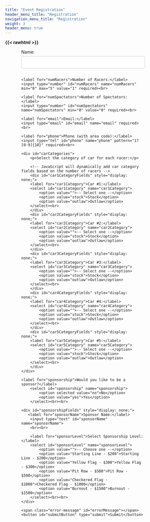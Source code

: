 ```yaml
---
title: "Event Registration"
header_menu_title: "Registration"
navigation_menu_title: "Registration"
weight: 3
header_menu: true
---
```


{{< rawhtml >}}
<style>
    /* Responsive styles for the form */
    form {
        max-width: 400px;
        margin: 0 auto;
    }

    label {
        display: block;
        margin-bottom: 5px;
    }

    input[type="text"],
    input[type="number"],
    input[type="email"],
    input[type="tel"],
    select {
        width: 100%;
        padding: 10px;
        margin-bottom: 15px;
        border: 1px solid #ccc;
        border-radius: 5px;
        font-size: 16px;
    }

    input[type="number"] {
        max-width:100px;
    }
    
    input[type="tel"] {
        max-width:200px;
    }
    
    p {
        font-weight: bold;
        margin-top: 5px;
    }

    button {
        background-color: #007bff;
        color: #fff;
        border: none;
        padding: 10px 20px;
        border-radius: 5px;
        font-size: 18px;
        cursor: pointer;
    } 

    /* Style for error message */
        .error-message {
            color: red;
            font-size: 14px;
            margin-top: 5px;
        }
</style>
<form data-netlify="true" netlify-honeypot method="POST" action="/registration-thankyou" name="registration" id="registration_form">
    <label for="name">Name:</label>
    <input type="text" id="name" name="name" required><br>

    <label for="numRacers">Number of Racers:</label>
    <input type="number" id="numRacers" name="numRacers" min="0" max="5" value="1" required><br>

    <label for="numSpectators">Number of Spectators:</label>
    <input type="number" id="numSpectators" name="numSpectators" min="0" value="0" required><br>

    <label for="email">Email:</label>
    <input type="email" id="email" name="email" required><br>

    <label for="phone">Phone (with area code):</label>
    <input type="tel" id="phone" name="phone" pattern="1?[0-9]{10}" required><br>
   
    <div id="carCategories">
        <p>Select the category of car for each racer:</p>
        
        <!-- JavaScript will dynamically add car category fields based on the number of racers -->
        <div id="car1CategoryFields" style="display: none;">
        <label for="car1Category">Car #1:</label>
        <select id="car1Category" name="car1Category">
            <option value="">-- Select one --</option>
            <option value="stock">Stock</option>
            <option value="outlaw">Outlaw</option>
        </select><br>
        </div>
        <div id="car2CategoryFields" style="display: none;">
        <label for="car2Category">Car #2:</label>
        <select id="car2Category" name="car2Category">
            <option value="">-- Select one --</option>
            <option value="stock">Stock</option>
            <option value="outlaw">Outlaw</option>
        </select><br>
        </div>
        <div id="car3CategoryFields" style="display: none;">
        <label for="car3Category">Car #3:</label>
        <select id="car3Category" name="car3Category">
            <option value="">-- Select one --</option>
            <option value="stock">Stock</option>
            <option value="outlaw">Outlaw</option>
        </select><br>
        </div>
        <div id="car4CategoryFields" style="display: none;">
        <label for="car4Category">Car #4:</label>
        <select id="car4Category" name="car4Category">
            <option value="">-- Select one --</option>
            <option value="stock">Stock</option>
            <option value="outlaw">Outlaw</option>
        </select><br>
        </div>
        <div id="car5CategoryFields" style="display: none;">
        <label for="car5Category">Car #5:</label>
        <select id="car5Category" name="car5Category">
            <option value="">-- Select one --</option>
            <option value="stock">Stock</option>
            <option value="outlaw">Outlaw</option>
        </select><br>
        </div>
    </div>

    <label for="sponsorship">Would you like to be a sponsor?</label>
        <select id="sponsorship" name="sponsorship">
            <option selected value="no">No</option>
            <option value="yes">Yes</option>
        </select><br><br>

    <div id="sponsorshipFields" style="display: none;">
       <label for="sponsorName">Sponsor Name:</label>
        <input type="text" id="sponsorName" name="sponsorName">
        <br><br>

        <label for="sponsorLevel">Select Sponsorship Level:</label>
        <select id="sponsorLevel" name="sponsorLevel">
            <option value="">-- Choose one --</option>
            <option value="Starting Line - $200">Starting Line - $200</option>
            <option value="Yellow Flag - $300">Yellow Flag - $300</option>
            <option value="Pit Row - $500">Pit Row - $500</option>
            <option value="Checkered Flag - $1000">Checkered Flag - $1000</option>
            <option value="Burnout - $1500">Burnout - $1500</option>
        </select><br><br>
    </div>

    <span class="error-message" id="errorMessage"></span>
    <button id="submitButton" type="submit">Submit</button>
</form>
<script>
        // JavaScript to show/hide sponsorship fields based on checkbox
        const sponsorshipCheckbox = document.getElementById("sponsorship");
        const sponsorshipFields = document.getElementById("sponsorshipFields");

        sponsorshipCheckbox.addEventListener("change", () => {
            if (sponsorshipCheckbox.value === "yes") {
                sponsorshipFields.style.display = "block";
            } else {
                sponsorshipFields.style.display = "none";
            }
        });

        // JavaScript to dynamically add car category fields based on the number of racers
        const numRacersInput = document.getElementById("numRacers");
        const carCategoriesDiv = document.getElementById("carCategories");

        const refreshCarCategories = () => {
            const carCategoriesDiv = document.getElementById("carCategories");
            if (numRacersInput.value.trim() === ""){
                carCategoriesDiv.style.display = "none";
                return;
            } 
            
            carCategoriesDiv.style.display = "block";
            const numRacers = Math.floor(numRacersInput.value, 5);

            for (let i = 1; i <= 5; i++) {
                const fieldName = 'car' + i + 'CategoryFields';
                const carCategoryFields = document.getElementById(fieldName);
                carCategoryFields.style.display = (i <= numRacers) ? "block" : "none";
            };
            };

        const validate = () => {
            let success = true;
            let messageText = "";
            const numRacers = Math.floor(numRacersInput.value, 5);
            for (let i = 1; i <= numRacers; i++) {
                const fieldName = 'car' + i + 'Category';
                const carCategoryField = document.getElementById(fieldName);

                if (carCategoryField.value === "") {
                    carCategoryField.style.borderColor = "red"; // Highlight the input field in red
                    carCategoryField.focus();
                    messageText = "Please select a category for each car.";
                    success = false;
                } else {
                    carCategoryField.style.borderColor = ""; // Remove the red border
                    messageText = "";
                }

                const errorMessage = document.getElementById('errorMessage');
                errorMessage.textContent = messageText;
                errorMessage.style.display = success ? "none" : "block";

                return success;
            }
        }

        numRacersInput.addEventListener("input", refreshCarCategories);
        const emailForm = document.getElementById("registration_form");
        emailForm.addEventListener("submit", function (event) {
            // Disable the submit button on first click
            const submitButton = document.getElementById('submitButton');
            submitButton.setAttribute("disabled", "true");
            if (!validate()) {
                event.preventDefault(); // Prevent form submission if email is invalid
            
                setTimeout(function () {
                    submitButton.removeAttribute("disabled");
                }, 1000); 
            }
        });
        refreshCarCategories();

    </script>
{{< /rawhtml >}}